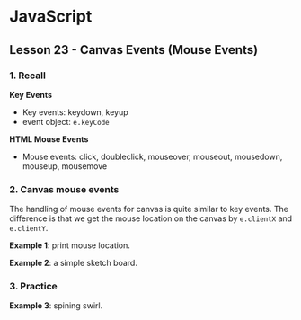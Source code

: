 # JavaScript

## Lesson 23 - Canvas Events (Mouse Events)

### 1. Recall

__Key Events__

* Key events: keydown, keyup
* event object: `e.keyCode`

__HTML Mouse Events__

* Mouse events: click, doubleclick, mouseover, mouseout, mousedown, mouseup, mousemove


### 2. Canvas mouse events

The handling of mouse events for canvas is quite similar to key events. The difference is that we get the mouse location on the canvas by `e.clientX` and `e.clientY`. 

__Example 1__: print mouse location.

__Example 2__: a simple sketch board.


### 3. Practice

__Example 3__: spining swirl.
